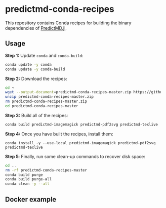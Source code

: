# predictmd-conda-recipes

This repository contains Conda recipes for building the binary dependencies of [PredictMD.jl](https://github.com/bcbi/PredictMD.jl).

## Usage

**Step 1:** Update ```conda``` and ```conda-build```:
```bash
conda update -y conda
conda update -y conda-build
```

**Step 2:** Download the recipes:
```bash
cd ~
wget --output-document=predictmd-conda-recipes-master.zip https://github.com/DilumAluthge/predictmd-conda-recipes/archive/master.zip
unzip predictmd-conda-recipes-master.zip
rm predictmd-conda-recipes-master.zip
cd predictmd-conda-recipes-master
```
**Step 3:** Build all of the recipes:
```bash
conda build predictmd-imagemagick predictmd-pdf2svg predictmd-texlive
```

**Step 4:** Once you have built the recipes, install them:
```
conda install -y --use-local predictmd-imagemagick predictmd-pdf2svg predictmd-texlive
```

**Step 5**: Finally, run some clean-up commands to recover disk space:
```bash
cd ..
rm -rf predictmd-conda-recipes-master
conda build purge
conda build purge-all
conda clean -y --all
```

## Docker example
